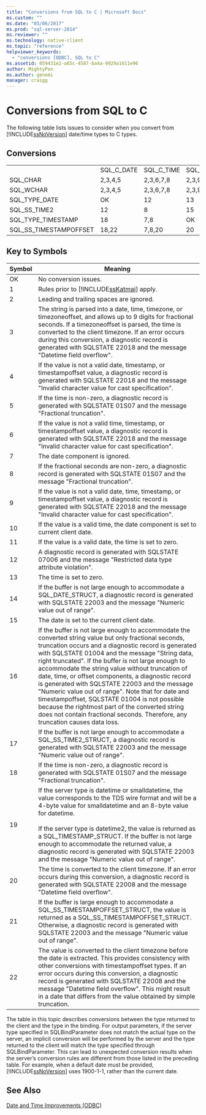 ```yaml
---
title: "Conversions from SQL to C | Microsoft Docs"
ms.custom: ""
ms.date: "03/06/2017"
ms.prod: "sql-server-2014"
ms.reviewer: ""
ms.technology: native-client
ms.topic: "reference"
helpviewer_keywords: 
  - "conversions [ODBC], SQL to C"
ms.assetid: 059431e2-a65c-4587-ba4a-9929a1611e96
author: MightyPen
ms.author: genemi
manager: craigg
---
```

# Conversions from SQL to C
  The following table lists issues to consider when you convert from [!INCLUDE[ssNoVersion](../../includes/ssnoversion-md.md)] date/time types to C types.  
  
## Conversions  
  
||||||||||  
|-|-|-|-|-|-|-|-|-|  
||SQL_C_DATE|SQL_C_TIME|SQL_C_TIMESTAMP|SQL_C_SS_TIME2|SQL_C_SS_TIMESTAMPOFFSET|SQL_C_BINARY|SQL_C_CHAR|SQL_C_WCHAR|  
|SQL_CHAR|2,3,4,5|2,3,6,7,8|2,3,9,10,11|2,3,6,7|2,3,9,10,11|1|1|1|  
|SQL_WCHAR|2,3,4,5|2,3,6,7,8|2,3,9,10,11|2,3,6,7|2,3,9,10,11|1|1|1|  
|SQL_TYPE_DATE|OK|12|13|12|13,23|14|16|16|  
|SQL_SS_TIME2|12|8|15|OK|10,23|17|16|16|  
|SQL_TYPE_TIMESTAMP|18|7,8|OK|7|23|19|16|16|  
|SQL_SS_TIMESTAMPOFFSET|18,22|7,8,20|20|7,20|OK|21|16|16|  
  
## Key to Symbols  
  
|Symbol|Meaning|  
|------------|-------------|  
|OK|No conversion issues.|  
|1|Rules prior to [!INCLUDE[ssKatmai](../../includes/sskatmai-md.md)] apply.|  
|2|Leading and trailing spaces are ignored.|  
|3|The string is parsed into a date, time, timezone, or timezoneoffset, and allows up to 9 digits for fractional seconds. If a timezoneoffset is parsed, the time is converted to the client timezone. If an error occurs during this conversion, a diagnostic record is generated with SQLSTATE 22018 and the message "Datetime field overflow".|  
|4|If the value is not a valid date, timestamp, or timestampoffset value, a diagnostic record is generated with SQLSTATE 22018 and the message "Invalid character value for cast specification".|  
|5|If the time is non-zero, a diagnostic record is generated with SQLSTATE 01S07 and the message "Fractional truncation".|  
|6|If the value is not a valid time, timestamp, or timestampoffset value, a diagnostic record is generated with SQLSTATE 22018 and the message "Invalid character value for cast specification".|  
|7|The date component is ignored.|  
|8|If the fractional seconds are non-zero, a diagnostic record is generated with SQLSTATE 01S07 and the message "Fractional truncation".|  
|9|If the value is not a valid date, time, timestamp, or timestampoffset value, a diagnostic record is generated with SQLSTATE 22018 and the message "Invalid character value for cast specification".|  
|10|If the value is a valid time, the date component is set to current client date.|  
|11|If the value is a valid date, the time is set to zero.|  
|12|A diagnostic record is generated with SQLSTATE 07006 and the message "Restricted data type attribute violation".|  
|13|The time is set to zero.|  
|14|If the buffer is not large enough to accommodate a SQL_DATE_STRUCT, a diagnostic record is generated with SQLSTATE 22003 and the message "Numeric value out of range".|  
|15|The date is set to the current client date.|  
|16|If the buffer is not large enough to accommodate the converted string value but only fractional seconds, truncation occurs and a diagnostic record is generated with SQLSTATE 01004 and the message "String data, right truncated". If the buffer is not large enough to accommodate the string value without truncation of date, time, or offset components, a diagnostic record is generated with SQLSTATE 22003 and the message "Numeric value out of range". Note that for date and timestampoffset, SQLSTATE 01004 is not possible because the rightmost part of the converted string does not contain fractional seconds. Therefore, any truncation causes data loss.|  
|17|If the buffer is not large enough to accommodate a SQL_SS_TIME2_STRUCT, a diagnostic record is generated with SQLSTATE 22003 and the message "Numeric value out of range".|  
|18|If the time is non-zero, a diagnostic record is generated with SQLSTATE 01S07 and the message "Fractional truncation".|  
|19|If the server type is datetime or smalldatetime, the value corresponds to the TDS wire format and will be a 4-byte value for smalldatetime and an 8-byte value for datetime.<br /><br /> If the server type is datetime2, the value is returned as a SQL_TIMESTAMP_STRUCT. If the buffer is not large enough to accommodate the returned value, a diagnostic record is generated with SQLSTATE 22003 and the message "Numeric value out of range".|  
|20|The time is converted to the client timezone. If an error occurs during this conversion, a diagnostic record is generated with SQLSTATE 22008 and the message "Datetime field overflow".|  
|21|If the buffer is large enough to accommodate a SQL_SS_TIMESTAMPOFFSET_STRUCT, the value is returned as a SQL_SS_TIMESTAMPOFFSET_STRUCT. Otherwise, a diagnostic record is generated with SQLSTATE 22003 and the message "Numeric value out of range".|  
|22|The value is converted to the client timezone before the date is extracted. This provides consistency with other conversions with timestampoffset types. If an error occurs during this conversion, a diagnostic record is generated with SQLSTATE 22008 and the message "Datetime field overflow". This might result in a date that differs from the value obtained by simple truncation.|  
  
 The table in this topic describes conversions between the type returned to the client and the type in the binding. For output parameters, if the server type specified in SQLBindParameter does not match the actual type on the server, an implicit conversion will be performed by the server and the type returned to the client will match the type specified through SQLBindParameter. This can lead to unexpected conversion results when the server’s conversion rules are different from those listed in the preceding table. For example, when a default date must be provided, [!INCLUDE[ssNoVersion](../../includes/ssnoversion-md.md)] uses 1900-1-1, rather than the current date.  
  
## See Also  
 [Date and Time Improvements &#40;ODBC&#41;](date-and-time-improvements-odbc.md)  
  
  
